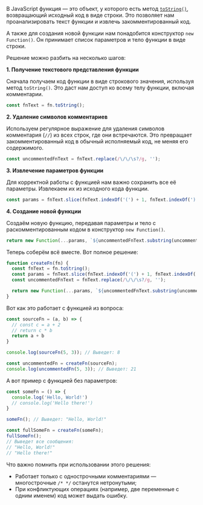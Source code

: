 В JavaScript функция — это объект, у которого есть метод [`toString()`](/js/object-tostring/), возвращающий исходный код в виде строки. Это позволяет нам проанализировать текст функции и извлечь закомментированный код.

А также для создания новой функции нам понадобится конструктор `new Function()`. Он принимает список параметров и тело функции в виде строки.

Решение можно разбить на несколько шагов:

**1. Получение текстового представления функции**

Сначала получаем код функции в виде строкового значения, используя метод `toString()`. Это даст нам доступ ко всему телу функции, включая комментарии.

```js
const fnText = fn.toString();
```

**2. Удаление символов комментариев**

Используем регулярное выражение для удаления символов комментария (`//`) из всех строк, где они встречаются. Это превращает закомментированный код в обычный исполняемый код, не меняя его содержимого.

```js
const uncommentedFnText = fnText.replace(/\/\/\s?/g, '');
```

**3. Извлечение параметров функции**

Для корректной работы с функцией нам важно сохранить все её параметры. Извлекаем их из исходного кода функции.

```js
const params = fnText.slice(fnText.indexOf('(') + 1, fnText.indexOf(')')).split(',').map(p => p.trim());
```

**4. Создание новой функции**

Создаём новую функцию, передавая параметры и тело с раскомментированным кодом в конструктор `new Function()`.

```js
return new Function(...params, `${uncommentedFnText.substring(uncommentedFnText.indexOf('{'))}`);
```

Теперь соберём всё вместе. Вот полное решение:

```js
function createFn(fn) {
  const fnText = fn.toString();
  const params = fnText.slice(fnText.indexOf('(') + 1, fnText.indexOf(')')).split(',').map(p => p.trim());
  const uncommentedFnText = fnText.replace(/\/\/\s?/g, '');

  return new Function(...params, `${uncommentedFnText.substring(uncommentedFnText.indexOf('{'))}`);
}
```

Вот как это работает с функцией из вопроса:

```js
const sourceFn = (a, b) => {
  // const c = a + 2
  // return c * b
  return a + b
}

console.log(sourceFn(5, 3)); // Выведет: 8

const uncommentedFn = createFn(sourceFn);
console.log(uncommentedFn(5, 3)); // Выведет: 21
```

А вот пример с функцией без параметров:

```js
const someFn = () => {
  console.log('Hello, World!')
  // console.log('Hello there!')
}

someFn(); // Выведет: "Hello, World!"

const fullSomeFn = createFn(someFn);
fullSomeFn();
// Выведет все сообщения:
// "Hello, World!"
// "Hello there!"
```

Что важно помнить при использовании этого решения:

- Работает только с однострочными комментариями — многострочные `/* */` останутся нетронутыми;
- При конфликтующих операциях (например, две переменные с одним именем) код может выдать ошибку.
